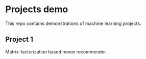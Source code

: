 # Projects demo
This repo contains demonstrations of machine learning projects.

## Project 1
Matrix-factorization based movie recommender. 
